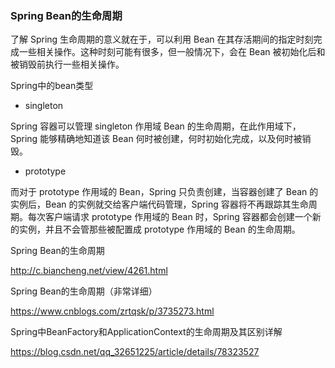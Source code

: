 
### Spring Bean的生命周期

了解 Spring 生命周期的意义就在于，可以利用 Bean 在其存活期间的指定时刻完成一些相关操作。这种时刻可能有很多，但一般情况下，会在 Bean 被初始化后和被销毁前执行一些相关操作。

Spring中的bean类型

- singleton

Spring 容器可以管理 singleton 作用域 Bean 的生命周期，在此作用域下，Spring 能够精确地知道该 Bean 何时被创建，何时初始化完成，以及何时被销毁。

- prototype 

而对于 prototype 作用域的 Bean，Spring 只负责创建，当容器创建了 Bean 的实例后，Bean 的实例就交给客户端代码管理，Spring 容器将不再跟踪其生命周期。每次客户端请求 prototype 作用域的 Bean 时，Spring 容器都会创建一个新的实例，并且不会管那些被配置成 prototype 作用域的 Bean 的生命周期。



Spring Bean的生命周期

http://c.biancheng.net/view/4261.html

Spring Bean的生命周期（非常详细）

https://www.cnblogs.com/zrtqsk/p/3735273.html


Spring中BeanFactory和ApplicationContext的生命周期及其区别详解

https://blog.csdn.net/qq_32651225/article/details/78323527